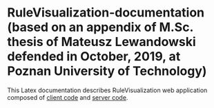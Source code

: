 # RuleVisualization-documentation (based on an appendix of M.Sc. thesis of Mateusz Lewandowski defended in October, 2019, at Poznan University of Technology)
This Latex documentation describes RuleVisualization web application composed of [client code](https://github.com/ruleLearn/RuleVisualization-client)
and [server code](https://github.com/ruleLearn/RuleVisualization-server).